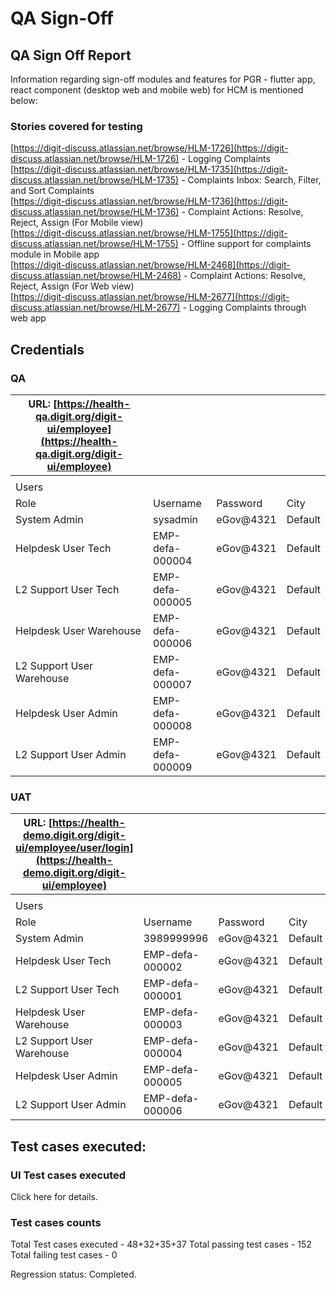 # QA Sign-Off

## QA Sign Off Report

Information regarding sign-off modules and features for PGR - flutter app, react component (desktop web and mobile web) for HCM is mentioned below:

### Stories covered for testing

[https://digit-discuss.atlassian.net/browse/HLM-1726](https://digit-discuss.atlassian.net/browse/HLM-1726) - Logging Complaints\
[https://digit-discuss.atlassian.net/browse/HLM-1735](https://digit-discuss.atlassian.net/browse/HLM-1735) - Complaints Inbox: Search, Filter, and Sort Complaints\
[https://digit-discuss.atlassian.net/browse/HLM-1736](https://digit-discuss.atlassian.net/browse/HLM-1736) - Complaint Actions: Resolve, Reject, Assign (For Mobile view)\
[https://digit-discuss.atlassian.net/browse/HLM-1755](https://digit-discuss.atlassian.net/browse/HLM-1755) - Offline support for complaints module in Mobile app\
[https://digit-discuss.atlassian.net/browse/HLM-2468](https://digit-discuss.atlassian.net/browse/HLM-2468) - Complaint Actions: Resolve, Reject, Assign (For Web view)\
[https://digit-discuss.atlassian.net/browse/HLM-2677](https://digit-discuss.atlassian.net/browse/HLM-2677) - Logging Complaints through web app

## Credentials

### QA

| URL: [https://health-qa.digit.org/digit-ui/employee](https://health-qa.digit.org/digit-ui/employee) |                 |           |         |
| --------------------------------------------------------------------------------------------------- | --------------- | --------- | ------- |
|                                                                                                     |                 |           |         |
| Users                                                                                               |                 |           |         |
| Role                                                                                                | Username        | Password  | City    |
| System Admin                                                                                        | sysadmin        | eGov@4321 | Default |
| Helpdesk User Tech                                                                                  | EMP-defa-000004 | eGov@4321 | Default |
| L2 Support User Tech                                                                                | EMP-defa-000005 | eGov@4321 | Default |
| Helpdesk User Warehouse                                                                             | EMP-defa-000006 | eGov@4321 | Default |
| L2 Support User Warehouse                                                                           | EMP-defa-000007 | eGov@4321 | Default |
| Helpdesk User Admin                                                                                 | EMP-defa-000008 | eGov@4321 | Default |
| L2 Support User Admin                                                                               | EMP-defa-000009 | eGov@4321 | Default |

### UAT

| URL: [https://health-demo.digit.org/digit-ui/employee/user/login](https://health-demo.digit.org/digit-ui/employee) |                 |           |         |
| ------------------------------------------------------------------------------------------------------------------ | --------------- | --------- | ------- |
|                                                                                                                    |                 |           |         |
| Users                                                                                                              |                 |           |         |
| Role                                                                                                               | Username        | Password  | City    |
| System Admin                                                                                                       | 3989999996      | eGov@4321 | Default |
| Helpdesk User Tech                                                                                                 | EMP-defa-000002 | eGov@4321 | Default |
| L2 Support User Tech                                                                                               | EMP-defa-000001 | eGov@4321 | Default |
| Helpdesk User Warehouse                                                                                            | EMP-defa-000003 | eGov@4321 | Default |
| L2 Support User Warehouse                                                                                          | EMP-defa-000004 | eGov@4321 | Default |
| Helpdesk User Admin                                                                                                | EMP-defa-000005 | eGov@4321 | Default |
| L2 Support User Admin                                                                                              | EMP-defa-000006 | eGov@4321 | Default |

## Test cases executed:&#x20;

### UI Test cases executed

Click here for details.

### Test cases counts

Total Test cases executed - 48+32+35+37 Total passing test cases - 152 Total failing test cases - 0

Regression status: Completed.
